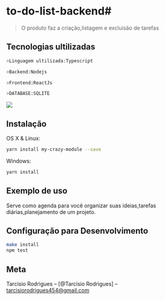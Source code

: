 # to-do-list-backend# 
> O produto faz a criação,listagem e excluisão de  tarefas


## Tecnologias ultilizadas
```sh
>Linguagem ultilizada:Typescript
```
```sh
>Backend:Nodejs
```
```sh
>Frontend:ReactJs
```
```sh
>DATABASE:SQLITE
```

![](../header.png)

## Instalação

OS X & Linux:

```sh
yarn install my-crazy-module --save
```

Windows:

```sh
yarn install
```

## Exemplo de uso
Serve como agenda para você organizar suas ideias,tarefas diárias,planejamento de um projeto.


## Configuração para Desenvolvimento

```sh
make install
npm test
```


## Meta

Tarcisio Rodrigues – [@Tarcisio Rodrigues] – tarcisiorodrigues454@gmail.com
